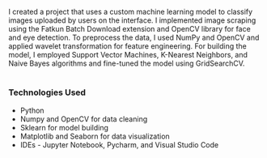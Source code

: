 I created a project that uses a custom machine learning model to classify images uploaded by users on the interface. I implemented image scraping using the Fatkun Batch Download extension and OpenCV library for face and eye detection. To preprocess the data, I used NumPy and OpenCV and applied wavelet transformation for feature engineering. For building the model, I employed Support Vector Machines, K-Nearest Neighbors, and Naive Bayes algorithms and fine-tuned the model using GridSearchCV.

#

### Technologies Used

- Python
- Numpy and OpenCV for data cleaning
- Sklearn for model building
- Matplotlib and Seaborn for data visualization
- IDEs - Jupyter Notebook, Pycharm, and Visual Studio Code
